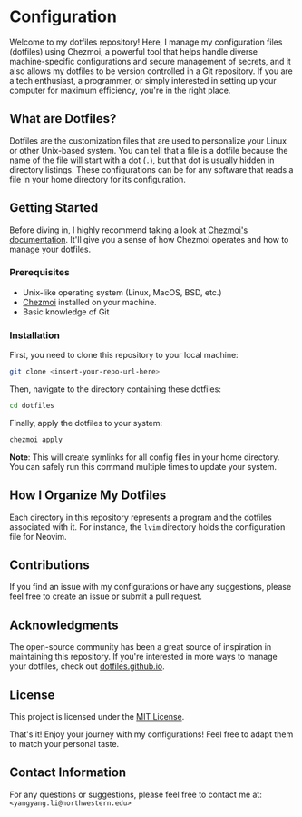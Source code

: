 # Configuration

Welcome to my dotfiles repository! Here, I manage my configuration files (dotfiles) using Chezmoi, a powerful tool that helps handle diverse machine-specific configurations and secure management of secrets, and it also allows my dotfiles to be version controlled in a Git repository.
If you are a tech enthusiast, a programmer, or simply interested in setting up your computer for maximum efficiency, you're in the right place.

## What are Dotfiles?

Dotfiles are the customization files that are used to personalize your Linux or other Unix-based system.
You can tell that a file is a dotfile because the name of the file will start with a dot (`.`), but that dot is usually hidden in directory listings.
These configurations can be for any software that reads a file in your home directory for its configuration.

## Getting Started

Before diving in, I highly recommend taking a look at [Chezmoi's documentation](https://github.com/twpayne/chezmoi/blob/master/docs/README.md).
It'll give you a sense of how Chezmoi operates and how to manage your dotfiles.

### Prerequisites

- Unix-like operating system (Linux, MacOS, BSD, etc.)
- [Chezmoi](https://github.com/twpayne/chezmoi) installed on your machine.
- Basic knowledge of Git

### Installation

First, you need to clone this repository to your local machine:

```bash
git clone <insert-your-repo-url-here>
```

Then, navigate to the directory containing these dotfiles:

```bash
cd dotfiles
```

Finally, apply the dotfiles to your system:

```bash
chezmoi apply
```

**Note**: This will create symlinks for all config files in your home directory. You can safely run this command multiple times to update your system.

## How I Organize My Dotfiles

Each directory in this repository represents a program and the dotfiles associated with it. For instance, the `lvim` directory holds the configuration file for Neovim.

## Contributions

If you find an issue with my configurations or have any suggestions, please feel free to create an issue or submit a pull request.

## Acknowledgments

The open-source community has been a great source of inspiration in maintaining this repository.
If you're interested in more ways to manage your dotfiles, check out [dotfiles.github.io](https://dotfiles.github.io/).

## License

This project is licensed under the [MIT License](https://opensource.org/licenses/MIT).

That's it! Enjoy your journey with my configurations! Feel free to adapt them to match your personal taste.

## Contact Information

For any questions or suggestions, please feel free to contact me at:
`<yangyang.li@northwestern.edu>`
